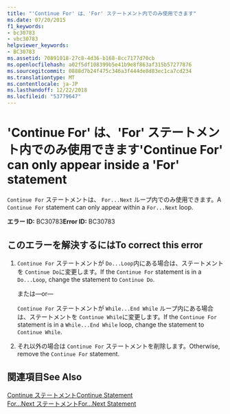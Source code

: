 ```yaml
---
title: "'Continue For' は、'For' ステートメント内でのみ使用できます"
ms.date: 07/20/2015
f1_keywords:
- bc30783
- vbc30783
helpviewer_keywords:
- BC30783
ms.assetid: 70891018-27c8-4d36-b168-8cc7177d70cb
ms.openlocfilehash: a02f5df108399b5e41b9e8f863af315b57277876
ms.sourcegitcommit: 0888d7b24f475c346a3f444de8d83ec1ca7cd234
ms.translationtype: MT
ms.contentlocale: ja-JP
ms.lasthandoff: 12/22/2018
ms.locfileid: "53779647"
---
```

# <a name="continue-for-can-only-appear-inside-a-for-statement"></a><span data-ttu-id="c31ce-102">'Continue For' は、'For' ステートメント内でのみ使用できます</span><span class="sxs-lookup"><span data-stu-id="c31ce-102">'Continue For' can only appear inside a 'For' statement</span></span>
<span data-ttu-id="c31ce-103">`Continue For` ステートメントは、 `For...Next` ループ内でのみ使用できます。</span><span class="sxs-lookup"><span data-stu-id="c31ce-103">A `Continue For` statement can only appear within a `For...Next` loop.</span></span>  
  
 <span data-ttu-id="c31ce-104">**エラー ID:** BC30783</span><span class="sxs-lookup"><span data-stu-id="c31ce-104">**Error ID:** BC30783</span></span>  
  
## <a name="to-correct-this-error"></a><span data-ttu-id="c31ce-105">このエラーを解決するには</span><span class="sxs-lookup"><span data-stu-id="c31ce-105">To correct this error</span></span>  
  
1.  <span data-ttu-id="c31ce-106">`Continue For` ステートメントが `Do...Loop`内にある場合は、ステートメントを `Continue Do`に変更します。</span><span class="sxs-lookup"><span data-stu-id="c31ce-106">If the `Continue For` statement is in a `Do...Loop`, change the statement to `Continue Do`.</span></span>  
  
     <span data-ttu-id="c31ce-107">または</span><span class="sxs-lookup"><span data-stu-id="c31ce-107">—or—</span></span>  
  
     <span data-ttu-id="c31ce-108">`Continue For` ステートメントが `While...End While` ループ内にある場合は、ステートメントを `Continue While`に変更します。</span><span class="sxs-lookup"><span data-stu-id="c31ce-108">If the `Continue For` statement is in a `While...End While` loop, change the statement to `Continue While`.</span></span>  
  
2.  <span data-ttu-id="c31ce-109">それ以外の場合は `Continue For` ステートメントを削除します。</span><span class="sxs-lookup"><span data-stu-id="c31ce-109">Otherwise, remove the `Continue For` statement.</span></span>  
  
## <a name="see-also"></a><span data-ttu-id="c31ce-110">関連項目</span><span class="sxs-lookup"><span data-stu-id="c31ce-110">See Also</span></span>  
 [<span data-ttu-id="c31ce-111">Continue ステートメント</span><span class="sxs-lookup"><span data-stu-id="c31ce-111">Continue Statement</span></span>](../../visual-basic/language-reference/statements/continue-statement.md)  
 [<span data-ttu-id="c31ce-112">For...Next ステートメント</span><span class="sxs-lookup"><span data-stu-id="c31ce-112">For...Next Statement</span></span>](../../visual-basic/language-reference/statements/for-next-statement.md)
